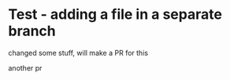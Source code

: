 # Test - adding a file in a separate branch


changed some stuff, will make a PR for this

another pr

